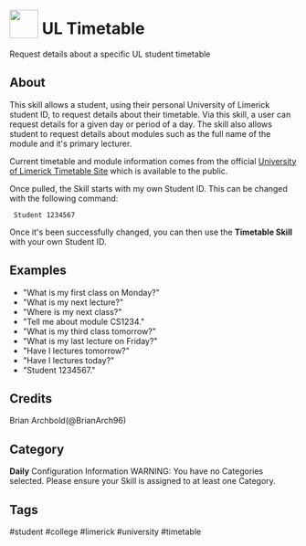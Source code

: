 # <img src='https://raw.githack.com/FortAwesome/Font-Awesome/master/svgs/solid/book.svg' card_color='#6A1A41' width='50' height='50' style='vertical-align:bottom'/> UL Timetable
Request details about a specific UL student timetable

## About 
This skill allows a student, using their personal University of Limerick student ID, to request details about their timetable. Via this skill, a user can request details for a given day or period of a day.
The skill also allows student to request details about modules such as the full name of the module and it's primary lecturer.

Current timetable and module information comes from the official [University of Limerick Timetable Site](https://www.timetable.ul.ie/) which is available to the public.

Once pulled, the Skill starts with my own Student ID. This can be changed with the following command:

``` Student 1234567```

Once it's been successfully changed, you can then use the **Timetable Skill** with your own Student ID.



## Examples 
* "What is my first class on Monday?"
* "What is my next lecture?"
* "Where is my next class?"
* "Tell me about module CS1234."
* "What is my third class tomorrow?"
* "What is my last lecture on Friday?"
* "Have I lectures tomorrow?"
* "Have I lectures today?"
* "Student 1234567."

## Credits 
Brian Archbold(@BrianArch96)



## Category
**Daily**
Configuration
Information
WARNING: You have no Categories selected. Please ensure your Skill is assigned to at least one Category.

## Tags
#student
#college
#limerick
#university
#timetable
